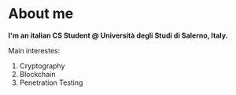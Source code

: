 <h1> About me </h1>


<b>I'm an italian CS Student @ Università degli Studi di Salerno, Italy.
</b>


Main interestes:
<ol>
  <li>Cryptography</li>
  <li>Blockchain</li>
  <li>Penetration Testing</li>
</ol>
